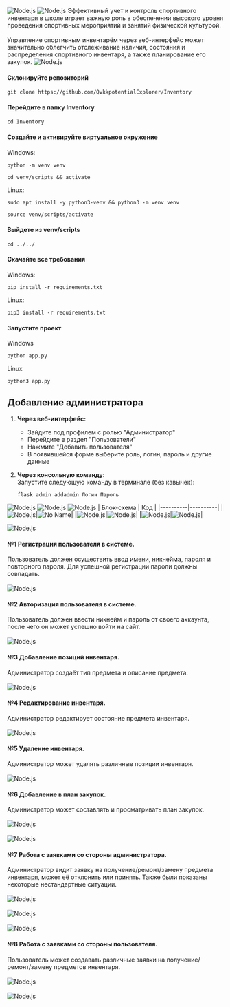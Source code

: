 ![Node.js](/docs/img/InventoryCRM.png)
![Node.js](/docs/img/About.png)
Эффективный учет и контроль спортивного инвентаря в школе играет
важную роль в обеспечении высокого уровня проведения спортивных
мероприятий и занятий физической культурой. \
\
Управление спортивным инвентарём через веб-интерфейс может значительно облегчить отслеживание наличия, состояния и
распределения спортивного инвентаря, а также планирование его закупок.
![Node.js](/docs/img/Start.png)
  #### Склонируйте репозиторий
  ```
  git clone https://github.com/QvkkpotentialExplorer/Inventory
  ```
  #### Перейдите в папку Inventory
  ```
  cd Inventory
  ```
  #### Создайте и активируйте виртуальное окружение 
  Windows:
  ```
  python -m venv venv
  ```
  ```
  cd venv/scripts && activate
  ```
  Linux:
  ```
  sudo apt install -y python3-venv && python3 -m venv venv
  ```
  ```
  source venv/scripts/activate
  ```
  #### Выйдете из venv/scripts
  ```
  cd ../../
  ```
  #### Скачайте все требования
  Windows:
  ```
  pip install -r requirements.txt
  ```
  Linux:
  ```
  pip3 install -r requirements.txt
  ```
   #### Запустите проект
   Windows
  ```
  python app.py
  ```
  Linux
  ```
python3 app.py
  ```
## Добавление администратора  
1. **Через веб-интерфейс:**  
   - Зайдите под профилем с ролью "Администратор"  
   - Перейдите в раздел "Пользователи"  
   - Нажмите "Добавить пользователя"  
   - В появившейся форме выберите роль, логин, пароль и другие данные  

2. **Через консольную команду:**  
   Запустите следующую команду в терминале (без кавычек):  

   ```
   flask admin addadmin Логин Пароль 
   ```


![Node.js](/docs/img/Block.png)
![Node.js](/docs/img/db_design.jpg)
![Node.js](/docs/img/Func.png)
| Блок-схема | Код |
|----------|----------|
|![Node.js](/docs/img/Получение.png)|![No Name](/docs/img/Получение_код.jpg)|
|![Node.js](/docs/img/Замена.png)|![Node.js](/docs/img/Замена_код.jpg)|
|![Node.js](/docs/img/Ремонт.png)|![Node.js](/docs/img/Ремонт_код.jpg)|


![Node.js](/docs/img/Inter.png)

#### №1  Регистрация пользователя в системе.
Пользователь должен осуществить ввод имени, никнейма, пароля и повторного пароля. Для успешной регистрации пароли должны совпадать. \
\
![Node.js](/docs/img/Регистрация.png)

#### №2  Авторизация пользователя в системе.
Пользователь должен ввести никнейм и пароль от своего аккаунта, после чего он может успешно войти на сайт. \
\
![Node.js](/docs/img/Авторизация.png)

#### №3  Добавление позиций инвентаря.
Администратор создаёт тип предмета и описание предмета. \
\
![Node.js](/docs/img/Создание_инвентаря.jpg)

#### №4  Редактирование инвентаря.
Администратор редактирует состояние предмета инвентаря. \
\
![Node.js](docs/img/Редактирование.jpg)

#### №5  Удаление инвентаря.
Администратор может удалять различные позиции инвентаря. \
\
![Node.js](docs/img/Удаление1.jpg)

#### №6  Добавление в план закупок.
Администратор может составлять и просматривать план закупок. \
\
![Node.js](docs/img/Добавление_плана.jpg) \
\
![Node.js](docs/img/Добавление_плана1.jpg)

#### №7  Работа с заявками со стороны администратора.
Администратор видит заявку на получение/ремонт/замену предмета инвентаря, может её отклонить или принять. Также были показаны некоторые нестандартные ситуации. \
\
![Node.js](docs/img/Заявки.jpg) \
\
![Node.js](docs/img/Заявки--.jpg) \
\
![Node.js](docs/img/Заявки-2.jpg)

#### №8  Работа с заявками со стороны пользователя.
Пользователь может создавать различные заявки на получение/ремонт/замену предметов инвентаря. \
\
![Node.js](docs/img/Заявки-1.jpg) \
\
![Node.js](docs/img/Заявки-.jpg)












